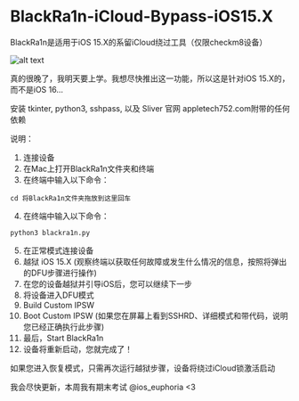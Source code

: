 # BlackRa1n-iCloud-Bypass-iOS15.X
BlackRa1n是适用于iOS 15.X的系留iCloud绕过工具（仅限checkm8设备）

![alt text](https://github.com/bartektenDev/BlackRa1n-iCloud-Bypass-iOS15.X/blob/main/Screen%20Shot%202022-12-13%20at%202.25.12%20AM.png)

真的很晚了，我明天要上学。我想尽快推出这一功能，所以这是针对iOS 15.X的，而不是iOS 16...

安装 tkinter, python3, sshpass, 以及 Sliver 官网 appletech752.com附带的任何依赖

说明：
1. 连接设备
2. 在Mac上打开BlackRa1n文件夹和终端
3. 在终端中输入以下命令：
```
cd 将BlackRa1n文件夹拖放到这里回车
```
4. 在终端中输入以下命令：
```
python3 blackra1n.py
```
5. 在正常模式连接设备
6. 越狱 iOS 15.X (观察终端以获取任何故障或发生什么情况的信息，按照将弹出的DFU步骤进行操作)
7. 在您的设备越狱并引导iOS后，您可以继续下一步
8. 将设备进入DFU模式
8. Build Custom IPSW
9. Boot Custom IPSW (如果您在屏幕上看到SSHRD、详细模式和带代码，说明您已经正确执行此步骤)
10. 最后，Start BlackRa1n
11. 设备将重新启动，您就完成了！

如果您进入恢复模式，只需再次运行越狱步骤，设备将绕过iCloud锁激活启动


我会尽快更新，本周我有期末考试 @ios_euphoria <3
